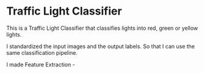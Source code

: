 # Traffic Light Classifier

This is a Traffic Light Classifier that classifies lights into red, green or yellow lights.

I standardized the input images and the output labels. So that I can use the same classification pipeline.

I made Feature Extraction - 
